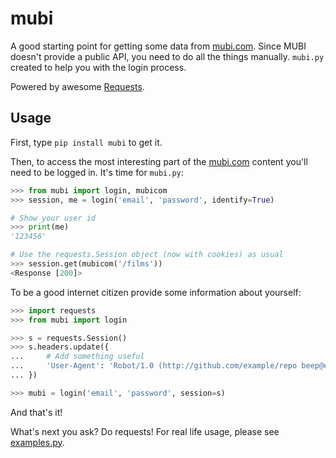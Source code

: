 # mubi

A good starting point for getting some data from [mubi.com](http://mubi.com). Since MUBI doesn't provide a public API, you need to do all the things manually.
`mubi.py` created to help you with the login process.

Powered by awesome [Requests](http://www.python-requests.org/en/latest/).

## Usage

First, type `pip install mubi` to get it.

Then, to access the most interesting part of the [mubi.com](http://mubi.com) content you'll need to be logged in. It's time for `mubi.py`:
```python
>>> from mubi import login, mubicom
>>> session, me = login('email', 'password', identify=True)

# Show your user id
>>> print(me)
'123456'

# Use the requests.Session object (now with cookies) as usual
>>> session.get(mubicom('/films'))
<Response [200]>

```

To be a good internet citizen provide some information about yourself:
```python
>>> import requests
>>> from mubi import login

>>> s = requests.Session()
>>> s.headers.update({
...     # Add something useful
...     'User-Agent': 'Robot/1.0 (http://github.com/example/repo beep@example.com)'
... })

>>> mubi = login('email', 'password', session=s)
```
And that's it!

What's next you ask? Do requests! For real life usage, please see [examples.py](https://github.com/mstolyarchuk/mubi.py/blob/master/examples.py).
